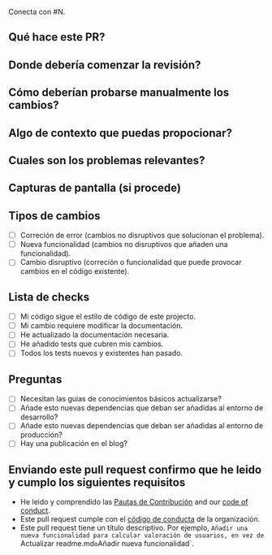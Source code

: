 Conecta con #N.

## Qué hace este PR?

## Donde debería comenzar la revisión?

## Cómo deberían probarse manualmente los cambios?

## Algo de contexto que puedas propocionar?

## Cuales son los problemas relevantes?

## Capturas de pantalla (si procede)

## Tipos de cambios

- [ ] Correción de error (cambios no disruptivos que solucionan el problema).
- [ ] Nueva funcionalidad (cambios no disruptivos que añaden una funcionalidad).
- [ ] Cambio disruptivo (correción o funcionalidad que puede provocar cambios en el código existente).

## Lista de checks

- [ ] Mi código sigue el estilo de código de este projecto.
- [ ] Mi cambio requiere modificar la documentación.
- [ ] He actualizado la documentación necesaria.
- [ ] He añadido tests que cubren mis cambios.
- [ ] Todos los tests nuevos y existentes han pasado.

## Preguntas

- [ ] Necesitan las guias de conocimientos básicos actualizarse?
- [ ] Añade esto nuevas dependencias que deban ser añadidas al entorno de desarrollo?
- [ ] Añade esto nuevas dependencias que deban ser añadidas al entorno de producción?
- [ ] Hay una publicación en el blog?

## Enviando este pull request confirmo que he leido y cumplo los siguientes requisitos

- He leido y comprendido las [Pautas de Contribución](https://github.com/folkswhocode/base/blob/master/es/CONTRIBUTING.md)
and our [code of conduct](https://github.com/folkswhocode/base/blob/master/en/CODE_OF_CONDUCT.md).
- Este pull request cumple con el [código de conducta](https://github.com/folkswhocode/base/blob/master/es/CODE_OF_CONDUCT.md) de la organización.
- Este pull request tiene un título descriptivo. Por ejemplo, `Añadir una nueva funcionalidad para calcular valoración de usuarios, en vez de `Actualizar readme.md` o `Añadir nueva funcionalidad`.
